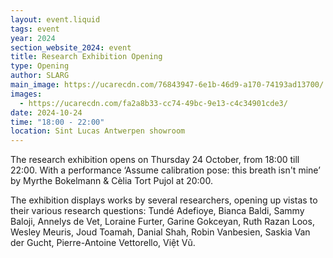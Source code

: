 ```yaml
---
layout: event.liquid
tags: event
year: 2024
section_website_2024: event
title: Research Exhibition Opening
type: Opening
author: SLARG
main_image: https://ucarecdn.com/76843947-6e1b-46d9-a170-74193ad13700/
images:
  - https://ucarecdn.com/fa2a8b33-cc74-49bc-9e13-c4c34901cde3/
date: 2024-10-24
time: "18:00 - 22:00"
location: Sint Lucas Antwerpen showroom
---
```

 The research exhibition opens on Thursday 24 October, from 18:00 till 22:00. With a performance ‘Assume calibration pose: this breath isn't mine’ by Myrthe Bokelmann & Cèlia Tort Pujol at 20:00.

The exhibition displays works by several researchers, opening up vistas to their various research questions: Tundé Adefioye, Bianca Baldi, Sammy Baloji, Annelys de Vet, Loraine Furter, Garine Gokceyan, Ruth Razan Loos, Wesley Meuris, Joud Toamah, Danial Shah, Robin Vanbesien, Saskia Van der Gucht, Pierre-Antoine Vettorello, Việt Vũ.
